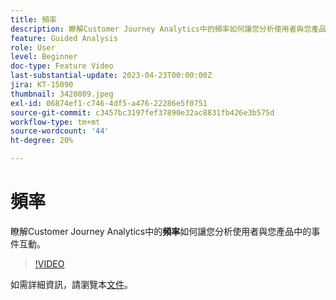 ```yaml
---
title: 頻率
description: 瞭解Customer Journey Analytics中的頻率如何讓您分析使用者與您產品中的事件的互動。
feature: Guided Analysis
role: User
level: Beginner
doc-type: Feature Video
last-substantial-update: 2023-04-23T00:00:00Z
jira: KT-15090
thumbnail: 3428089.jpeg
exl-id: 06874ef1-c746-4df5-a476-22286e5f0751
source-git-commit: c3457bc3197fef37890e32ac8831fb426e3b575d
workflow-type: tm+mt
source-wordcount: '44'
ht-degree: 20%

---
```


# 頻率

瞭解Customer Journey Analytics中的&#x200B;**頻率**&#x200B;如何讓您分析使用者與您產品中的事件互動。

>[!VIDEO](https://video.tv.adobe.com/v/3428089/?learn=on)

如需詳細資訊，請瀏覽本[文件](https://experienceleague.adobe.com/en/docs/analytics-platform/using/guided-analysis/trends/frequency)。
